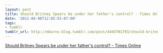 ```yaml
---
layout: post
title: Should Britney Spears be under her father's control? - Times Online
date: '2011-04-08T12:05:55-07:00'
tags:
- tumblr
tumblr_url: http://mburns-blog.tumblr.com/post/4445701703/should-britney-spears-be-under-her-fathers
---
```

<a href="http://entertainment.timesonline.co.uk/tol/arts_and_entertainment/music/article6422569.ece">Should Britney Spears be under her father's control? - Times Online</a>

